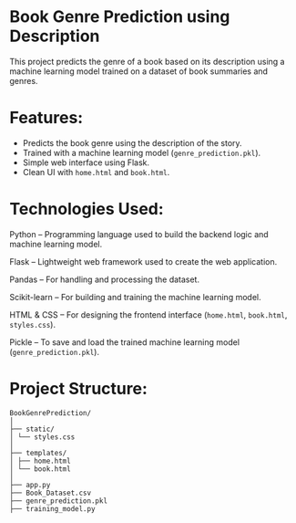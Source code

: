 # Book Genre Prediction using Description

This project predicts the genre of a book based on its description using a machine learning model trained on a dataset of book summaries and genres.

# Features:

- Predicts the book genre using the description of the story.
- Trained with a machine learning model (`genre_prediction.pkl`).
- Simple web interface using Flask.
- Clean UI with `home.html` and `book.html`.

# Technologies Used:
Python – Programming language used to build the backend logic and machine learning model.

Flask – Lightweight web framework used to create the web application.

Pandas – For handling and processing the dataset.

Scikit-learn – For building and training the machine learning model.

HTML & CSS – For designing the frontend interface (`home.html`, `book.html`, `styles.css`).

Pickle – To save and load the trained machine learning model (`genre_prediction.pkl`).

# Project Structure:
```
BookGenrePrediction/
│
├── static/
│ └── styles.css 
│
├── templates/
│ ├── home.html 
│ └── book.html 
│
├── app.py 
├── Book_Dataset.csv 
├── genre_prediction.pkl 
├── training_model.py 
```
